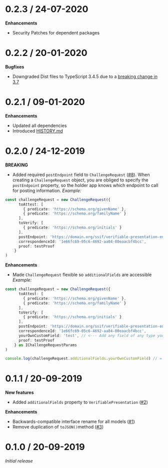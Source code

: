 # 0.2.3 / 24-07-2020

**Enhancements**
- Security Patches for dependent packages

# 0.2.2 / 20-01-2020

**Bugfixes**
- Downgraded Dist files to TypeScript 3.4.5 due to a [breaking change in 3.7](https://github.com/microsoft/TypeScript/issues/33939)

# 0.2.1 / 09-01-2020

**Enhancements**
- Updated all dependencies
- Introduced [HISTORY.md](HISTORY.md)

# 0.2.0 / 24-12-2019

**BREAKING**
- Added required `postEndpoint` field to `ChallengeRequest` ([#8](https://github.com/rabobank-blockchain/vp-toolkit-models/issues/8)). When creating a `ChallengeRequest` object, you are obliged to specify the `postEndpoint` property, so the holder app knows which endpoint to call for posting information.
*Example:*
```ts
const challengeRequest = new ChallengeRequest({
      toAttest: [
        { predicate: 'https://schema.org/givenName' },
        { predicate: 'https://schema.org/familyName' }
      ],
      toVerify: [
        { predicate: 'https://schema.org/initials' }
      ],
      postEndpoint: 'https://domain.org/ssif/verifiable-presentation-endpoint', // <--- New field
      correspondenceId: '1e66fc69-05c6-4692-aa84-80eaacbf4bcc',
      proof: testProof
    }
)
```

**Enhancements**

- Made `ChallengeRequest` flexible so `additionalFields` are accessible
*Example:*
```ts
const challengeRequest = new ChallengeRequest({
      toAttest: [
        { predicate: 'https://schema.org/givenName' },
        { predicate: 'https://schema.org/familyName' }
      ],
      toVerify: [
        { predicate: 'https://schema.org/initials' }
      ],
      postEndpoint: 'https://domain.org/ssif/verifiable-presentation-endpoint',
      correspondenceId: '1e66fc69-05c6-4692-aa84-80eaacbf4bcc',
      yourOwnCustomField: 'test', // <--- Add any field of any type you'd like
      proof: testProof
    } as IChallengeRequestParams
)

console.log(challengeRequest.additionalFields.yourOwnCustomField) // = test
```

# 0.1.1 / 20-09-2019

**New features**
- Added `additionalFields` property to `VerifiablePresentation` ([#2](https://github.com/rabobank-blockchain/vp-toolkit-models/issues/2))

**Enhancements**
- Backwards-compatible interface rename for all models ([#1](https://github.com/rabobank-blockchain/vp-toolkit-models/issues/1))
- Remove duplication of `toJSON()`method ([#3](https://github.com/rabobank-blockchain/vp-toolkit-models/issues/3))

# 0.1.0 / 20-09-2019

*Initial release*
